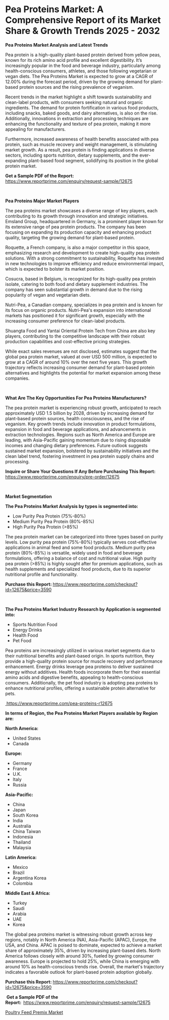 <p><h1>Pea Proteins Market: A Comprehensive Report of its Market Share & Growth Trends 2025 - 2032</h1></p><p><strong>Pea Proteins Market Analysis and Latest Trends</strong></p>
<p><p>Pea protein is a high-quality plant-based protein derived from yellow peas, known for its rich amino acid profile and excellent digestibility. It’s increasingly popular in the food and beverage industry, particularly among health-conscious consumers, athletes, and those following vegetarian or vegan diets. The Pea Proteins Market is expected to grow at a CAGR of 12.00% during the forecast period, driven by the growing demand for plant-based protein sources and the rising prevalence of veganism.</p><p>Recent trends in the market highlight a shift towards sustainability and clean-label products, with consumers seeking natural and organic ingredients. The demand for protein fortification in various food products, including snacks, baked goods, and dairy alternatives, is also on the rise. Additionally, innovations in extraction and processing techniques are enhancing the functionality and texture of pea protein, making it more appealing for manufacturers.</p><p>Furthermore, increased awareness of health benefits associated with pea protein, such as muscle recovery and weight management, is stimulating market growth. As a result, pea protein is finding applications in diverse sectors, including sports nutrition, dietary supplements, and the ever-expanding plant-based food segment, solidifying its position in the global protein market.</p></p>
<p><strong>Get a Sample PDF of the Report:&nbsp;</strong> <a href="https://www.reportprime.com/enquiry/request-sample/12675?utm_campaign=2282&utm_medium=2&utm_source=Github&utm_content=ia&utm_term=19032025&utm_id=pea-proteins">https://www.reportprime.com/enquiry/request-sample/12675</a></p>
<p>&nbsp;</p>
<p><strong>Pea Proteins Major Market Players</strong></p>
<p><p>The pea proteins market showcases a diverse range of key players, each contributing to its growth through innovation and strategic initiatives. Emsland Group, headquartered in Germany, is a prominent player known for its extensive range of pea protein products. The company has been focusing on expanding its production capacity and enhancing product quality, targeting the growing demand for plant-based protein. </p><p>Roquette, a French company, is also a major competitor in this space, emphasizing research and development to create high-quality pea protein solutions. With a strong commitment to sustainability, Roquette has invested in new technologies to improve efficiency and reduce environmental impact, which is expected to bolster its market position. </p><p>Cosucra, based in Belgium, is recognized for its high-quality pea protein isolate, catering to both food and dietary supplement industries. The company has seen substantial growth in demand due to the rising popularity of vegan and vegetarian diets.</p><p>Nutri-Pea, a Canadian company, specializes in pea protein and is known for its focus on organic products. Nutri-Pea's expansion into international markets has positioned it for significant growth, especially with the increasing consumer preference for clean-label products.</p><p>Shuangta Food and Yantai Oriental Protein Tech from China are also key players, contributing to the competitive landscape with their robust production capabilities and cost-effective pricing strategies.</p><p>While exact sales revenues are not disclosed, estimates suggest that the global pea protein market, valued at over USD 500 million, is expected to grow at a CAGR of around 10% over the next five years. This growth trajectory reflects increasing consumer demand for plant-based protein alternatives and highlights the potential for market expansion among these companies.</p></p>
<p>&nbsp;</p>
<p><strong>What Are The Key Opportunities For Pea Proteins Manufacturers?</strong></p>
<p><p>The pea protein market is experiencing robust growth, anticipated to reach approximately USD 1.5 billion by 2028, driven by increasing demand for plant-based protein sources, health consciousness, and the rise of veganism. Key growth trends include innovation in product formulations, expansion in food and beverage applications, and advancements in extraction technologies. Regions such as North America and Europe are leading, with Asia-Pacific gaining momentum due to rising disposable incomes and changing dietary preferences. Future outlook suggests sustained market expansion, bolstered by sustainability initiatives and the clean label trend, fostering investment in pea protein supply chains and processing.</p></p>
<p><strong>Inquire or Share Your Questions If Any Before Purchasing This Report:</strong> <a href="https://www.reportprime.com/enquiry/pre-order/12675?utm_campaign=2282&utm_medium=2&utm_source=Github&utm_content=ia&utm_term=19032025&utm_id=pea-proteins">https://www.reportprime.com/enquiry/pre-order/12675</a></p>
<p>&nbsp;</p>
<p><strong>Market Segmentation</strong></p>
<p><strong>The Pea Proteins Market Analysis by types is segmented into:</strong></p>
<p><ul><li>Low Purity Pea Protein (75%-80%)</li><li>Medium Purity Pea Protein (80%-85%)</li><li>High Purity Pea Protein (>85%)</li></ul></p>
<p><p>The pea protein market can be categorized into three types based on purity levels. Low purity pea protein (75%-80%) typically serves cost-effective applications in animal feed and some food products. Medium purity pea protein (80%-85%) is versatile, widely used in food and beverage formulations, offering a balance of cost and nutritional value. High purity pea protein (>85%) is highly sought after for premium applications, such as health supplements and specialized food products, due to its superior nutritional profile and functionality.</p></p>
<p><strong>Purchase this Report:&nbsp;</strong><a href="https://www.reportprime.com/checkout?id=12675&price=3590&utm_campaign=2282&utm_medium=2&utm_source=Github&utm_content=ia&utm_term=19032025&utm_id=pea-proteins">https://www.reportprime.com/checkout?id=12675&price=3590</a></p>
<p>&nbsp;</p>
<p><strong>The Pea Proteins Market Industry Research by Application is segmented into:</strong></p>
<p><ul><li>Sports Nutrition Food</li><li>Energy Drinks</li><li>Health Food</li><li>Pet Food</li></ul></p>
<p><p>Pea proteins are increasingly utilized in various market segments due to their nutritional benefits and plant-based origin. In sports nutrition, they provide a high-quality protein source for muscle recovery and performance enhancement. Energy drinks leverage pea proteins to deliver sustained energy without additives. Health foods incorporate them for their essential amino acids and digestive benefits, appealing to health-conscious consumers. Additionally, the pet food industry is adopting pea proteins to enhance nutritional profiles, offering a sustainable protein alternative for pets.</p></p>
<p><a href="https://www.reportprime.com/pea-proteins-r12675?utm_campaign=2282&utm_medium=2&utm_source=Github&utm_content=ia&utm_term=19032025&utm_id=pea-proteins">&nbsp;https://www.reportprime.com/pea-proteins-r12675</a></p>
<p><strong>In terms of Region, the Pea Proteins Market Players available by Region are:</strong></p>
<p>
    <p> <strong> North America: </strong>
        <ul>
            <li>United States</li>
            <li>Canada</li>
        </ul>
        </p> 
    <p> <strong> Europe: </strong>
        <ul>
            <li>Germany</li>
            <li>France</li>
            <li>U.K.</li>
            <li>Italy</li>
            <li>Russia</li>
        </ul>
        </p> 
    <p> <strong> Asia-Pacific: </strong>
        <ul>
            <li>China</li>
            <li>Japan</li>
            <li>South Korea</li>
            <li>India</li>
            <li>Australia</li>
            <li>China Taiwan</li>
            <li>Indonesia</li>
            <li>Thailand</li>
            <li>Malaysia</li>
        </ul>
        </p> 
    <p> <strong> Latin America: </strong>
        <ul>
            <li>Mexico</li>
            <li>Brazil</li>
            <li>Argentina Korea</li>
            <li>Colombia</li>
        </ul>
        </p> 
    <p> <strong> Middle East & Africa: </strong>
        <ul>
            <li>Turkey</li>
            <li>Saudi</li>
            <li>Arabia</li>
            <li>UAE</li>
            <li>Korea</li>
        </ul>
    </p>
    </p>
<p><p>The global pea proteins market is witnessing robust growth across key regions, notably in North America (NA), Asia-Pacific (APAC), Europe, the USA, and China. APAC is poised to dominate, expected to achieve a market share of approximately 35%, driven by increasing plant-based diets. North America follows closely with around 30%, fueled by growing consumer awareness. Europe is projected to hold 25%, while China is emerging with around 10% as health-conscious trends rise. Overall, the market's trajectory indicates a favorable outlook for plant-based protein adoption globally.</p></p>
<p><strong>Purchase this Report: </strong><a href="https://www.reportprime.com/checkout?id=12675&price=3590&utm_campaign=2282&utm_medium=2&utm_source=Github&utm_content=ia&utm_term=19032025&utm_id=pea-proteins">https://www.reportprime.com/checkout?id=12675&price=3590</a></p>
<p>&nbsp;<strong>Get a Sample PDF of the Report:&nbsp;&nbsp;</strong><a href="https://www.reportprime.com/enquiry/request-sample/12675?utm_campaign=2282&utm_medium=2&utm_source=Github&utm_content=ia&utm_term=19032025&utm_id=pea-proteins">https://www.reportprime.com/enquiry/request-sample/12675</a></p>
<p><strong></strong></p>
<p><p><a href="https://github.com/NargisHussain432/Market-Research-Report-List-1/blob/main/poultry-feed-premix-market.md?utm_campaign=2282&utm_medium=2&utm_source=Github&utm_content=ia&utm_term=19032025&utm_id=pea-proteins">Poultry Feed Premix Market</a></p></p>